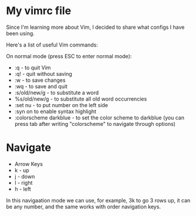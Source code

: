 # My vimrc file

Since I'm learning more about Vim, I decided to share what configs I have been using.

Here's a list of useful Vim commands:

On normal mode (press ESC to enter normal mode):

- :q - to quit Vim
- :q! - quit without saving
- :w - to save changes
- :wq - to save and quit
- :s/old/new/g - to substitute a word
- %s/old/new/g - to substitute all old word occurrencies
- :set nu - to put number on the left side
- :syn on to enable syntax highlight
- :colorscheme darkblue - to set the color scheme to darkblue (you can press tab after writing "colorscheme" to navigate through options)

# Navigate
 - Arrow Keys
 - k - up
 - j - down
 - l - right
 - h - left

In this navigaation mode we can use, for example, 3k to go 3 rows up, it can be any number, and the same works with order navigation keys.
